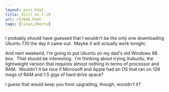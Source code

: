 ```yaml
---
layout: post.html
title: Still no 7.10
url: ch/648.html
tags: [linux,Ubuntu]
---
```

I probably should have guessed that I wouldn't be the only one downloading Ubuntu 7.10 the day it came out.  Maybe it will actually work tonight.

And next weekend, I'm going to put Ubuntu on my dad's old Windows 98 box.  That should be interesting.  I'm thinking about trying Xubuntu, the lightweight version that requires almost nothing in terms of processor and RAM.  Wouldn't it be nice if Microsoft and Apple had an OS that ran on 128 megs of RAM and 1.5 gigs of hard drive space?

I guess that would keep you from upgrading, though, wouldn't it?
